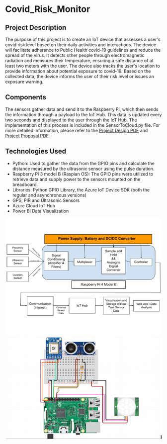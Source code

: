 # Covid_Risk_Monitor

## **Project Description**
The purpose of this project is to create an IoT device that assesses a user's covid risk level based on their daily activities and interactions. The device will facilitate adherence to Public Health covid-19 guidelines and reduce the spread of the virus. It detects other people through electromagnetic radiation and measures their temperature, ensuring a safe distance of at least two meters with the user. The device also tracks the user's location to provide information about potential exposure to covid-19. Based on the collected data, the device informs the user of their risk level or issues an exposure warning.

## Components
The sensors gather data and send it to the Raspberry Pi, which then sends the information through a payload to the IoT Hub. This data is updated every two seconds and displayed to the user through the IoT Hub. The implementation of this process is included in the SensorToCloud.py file. For more detailed information, please refer to the [Project Design PDF](https://github.com/Nima-MJ/Covid_Risk_Monitor/blob/a3f31e51de76bcdb13b05ddeff201441e2caca76/src/Project%20Design.pdf) and [Project Proposal PDF](https://github.com/Nima-MJ/Covid_Risk_Monitor/blob/a3f31e51de76bcdb13b05ddeff201441e2caca76/src/Project%20proposal.pdf). 

## Technologies Used 
- Python: Used to gather the data from the GPIO pins and calculate the distance measured by the ultrasonic sensor using the pulse duration.
- Raspberry Pi 3 model B (Raspian OS): The GPIO pins were utilized to retrieve data and supply power to the sensors mounted on the breadboard.
- Libraries: Python GPIO Library, the Azure IoT Device SDK (both the regular and asynchronous versions)
- GPS, PIR and Ultrasonic Sensors
- Azure Cloud IoT Hub
- Power BI Data Visualization

![alt text](https://github.com/Nima-MJ/Covid_Risk_Monitor/blob/main/src/Project%20Design.png?raw=true)
![alt text](https://github.com/Nima-MJ/Covid_Risk_Monitor/blob/main/src/Layout.PNG?raw=true)
